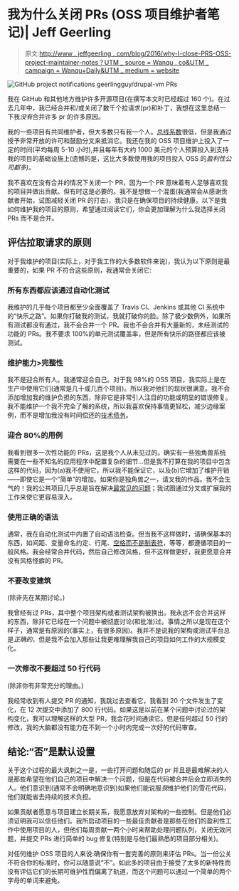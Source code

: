# 我为什么关闭 PRs (OSS 项目维护者笔记)| Jeff Geerling

> 原文:[http://www . jeffgeerling . com/blog/2016/why-I-close-PRS-OSS-project-maintainer-notes？UTM _ source = Wanqu . co&UTM _ campaign = Wanqu+Daily&UTM _ medium = website](http://www.jeffgeerling.com/blog/2016/why-i-close-prs-oss-project-maintainer-notes?utm_source=wanqu.co&utm_campaign=Wanqu+Daily&utm_medium=website)

![GitHub project notifications geerlingguy/drupal-vm PRs](../Images/01304e5e776e0641efa213c156e96bf1.png)

我在 GitHub 和其他地方维护许多开源项目(在撰写本文时已经超过 160 个)。在过去几年中，我已经合并和/或关闭了数千个拉请求(pr)和补丁，我想在这里总结一下我*没有*合并许多 pr 的许多原因。

我的一些项目有共同维护者，但大多数只有我一个人。[总线系数](https://en.wikipedia.org/wiki/Bus_factor)很低，但是我通过授予非常开放的许可和鼓励分叉来抵消它。我还在我的 OSS 项目维护上投入了一定的时间(平均每周 5-10 小时),并且每年有大约 1000 美元的个人预算投入到支持我的项目的基础设施上(遗憾的是，这比大多数使用我的项目投入 OSS 的*盈利性公司都多)。*

我不喜欢在没有合并的情况下关闭一个 PR，因为一个 PR 意味着有人足够喜欢我的项目并做出贡献。但有时这是必要的。我不是想做一个混蛋(我通常会从感谢贡献者开始，试图减轻关闭 PR 的打击)，我只是在确保项目的持续健康。以下是我如何维护我的项目的原则，希望通过阅读它们，你会更加理解为什么我选择关闭 PRs 而不是合并。

## 评估拉取请求的原则

对于我维护的项目(实际上，对于我工作的大多数软件来说)，我认为以下原则是最重要的，如果 PR 不符合这些原则，我通常会关闭它:

### 所有东西都应该通过自动化测试

我维护的几乎每个项目都至少全面覆盖了 Travis CI、Jenkins 或其他 CI 系统中的“快乐之路”。如果你打破我的测试，我就打破你的脸。除了极少数例外，如果所有测试都没有通过，我不会合并一个 PR。我也不会合并有大量新的，未经测试的功能的 PRs。我不要求 100%的单元测试覆盖率，但是所有快乐的路径都应该被测试。

### 维护能力>完整性

我不是迎合所有人。我通常迎合自己。对于我 98%的 OSS 项目，我实际上是在生产中使用它们(通常是几十或几百个项目)。所以我对他们的现状很满意。我不会添加增加我的维护负担的东西，除非它是非常引人注目的功能或明显的错误修复。我不能维护一个我不完全了解的系统，所以我喜欢保持事情更轻松，减少边缘案例，而不是增加我没有时间偿还的[技术债务](http://martinfowler.com/bliki/TechnicalDebt.html)。

### 迎合 80%的用例

我看到很多一次性功能的 PRs，这是我个人从未见过的。确实有一些独角兽系统需要在一些不知名的应用程序中配置复杂的细节...但是我不打算在我的项目中包含这样的代码，因为(a)我不使用它，所以我不能保证它，以及(b)它增加了维护开销——即使它是一个“简单”的增加。如果你是独角兽之一，请叉我的作品。我不会生气的！我的公共项目几乎总是旨在解决[最常见的问题](https://en.wikipedia.org/wiki/Pareto_principle)；我试图通过分叉或扩展我的工作来使它更容易深入。

### 使用正确的语法

通常，我在自动化测试中内置了自动语法检查。但当我不这样做时，请确保基本的东西，如间距、变量命名约定、行尾、[空格而不是制表符](https://www.youtube.com/watch?v=SsoOG6ZeyUI)，等等，都遵循项目的一般风格。我会经常合并代码，然后自己修改风格，但不这样做更好，我更愿意合并没有风格怪癖的 PR。

### 不要改变建筑

(除非先在某期讨论。)

我曾经有过 PRs，其中整个项目架构或者测试架构被换出。我永远不会合并这样的东西，除非它已经在一个问题中被彻底讨论(和批准)过。事情之所以是现在这个样子，通常是有原因的(事实上，有很多原因)。我并不是说我的架构或测试平台总是*正确的*，但是我不会加入那些让我更难理解我自己的项目如何工作的大规模变化。

### 一次修改不要超过 50 行代码

(除非你有非常充分的理由。)

我经常收到有人提交 PR 的通知，我跳过去查看它，我看到 20 个文件发生了变化，在 12 次提交中添加了 800 行代码。如果这是以前在某个问题中讨论过的架构变化，我可以理解这样的大型 PR，我会花时间通读它。但是任何超过 50 行的修改，我的大脑都没有能力在不到一个小时内完成一次好的代码审查。

## 结论:“否”是默认设置

关于这个过程的最大讽刺之一是，一些打开问题和随后的 pr 并且是最难解决的人是那些希望在他们自己的项目中解决一个问题，但是在代码被合并后会立即消失的人。他们意识到(通常不会明确地意识到)如果他们能说服*我*维护他们的雪花代码，他们就能省去持续的技术负担。

如果贡献者愿意与项目建立长期关系，我愿意放弃对架构的一些控制。但是他们必须证明我可以信任他们。我所启动项目的一些最佳贡献者是那些在他们的盈利性工作中使用项目的人，但他们每周贡献一两个小时来帮助处理问题队列，关闭无效问题，并提交 PRs 进行简单的 bug 修复(特别是与他们最熟悉的项目部分相关)。

对任何维护 OSS 项目的人来说:确保你有一套完善的原则来评估 PRs。当一份公关不符合你的标准时，你可以随意说“不”。如此多的项目由于接受了太多的新特性而没有评估它们的长期可维护性而偏离了轨道，而这个问题可以通过一个简单的两个字母的单词来避免。
